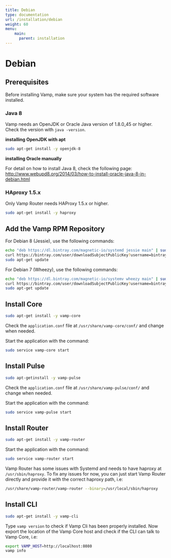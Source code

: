 ```yaml
---
title: Debian
type: documentation
url: /installation/debian
weight: 60
menu:
    main:
      parent: installation
---
```


# Debian

## Prerequisites

Before installing Vamp, make sure your system has the required software installed.

### Java 8

Vamp needs an OpenJDK or Oracle Java version of 1.8.0_45 or higher. Check the version with `java -version`.

**installing OpenJDK with apt**

```bash
sudo apt-get install -y openjdk-8
```

**installing Oracle manually**

For detail on how to install Java 8, check the following page: http://www.webupd8.org/2014/03/how-to-install-oracle-java-8-in-debian.html

### HAproxy 1.5.x

Only Vamp Router needs HAProxy 1.5.x or higher.

```bash
sudo apt-get install -y haproxy
```

## Add the Vamp RPM Repository

For Debian 8 (Jessie), use the following commands:

```bash
echo "deb https://dl.bintray.com/magnetic-io/systemd jessie main" | sudo tee -a /etc/apt/sources.list
curl https://bintray.com/user/downloadSubjectPublicKey?username=bintray | sudo apt-key add -
sudo apt-get update
```


For Debian 7 (Wheezy), use the following commands:

```bash
echo "deb https://dl.bintray.com/magnetic-io/systemv wheezy main" | sudo tee -a /etc/apt/sources.list
curl https://bintray.com/user/downloadSubjectPublicKey?username=bintray | sudo apt-key add -
sudo apt-get update
```


## Install Core

```bash
sudo apt-get install -y vamp-core
```

Check the `application.conf` file at `/usr/share/vamp-core/conf/` and change when needed.

Start the application with the command:

```bash
sudo service vamp-core start
```

## Install Pulse

```bash
sudo apt-getinstall -y vamp-pulse
```

Check the `application.conf` file at `/usr/share/vamp-pulse/conf/` and change when needed.

Start the application with the command:

```bash
sudo service vamp-pulse start
```

## Install Router

```bash
sudo apt-get install -y vamp-router
```

Start the application with the command:

```bash
sudo service vamp-router start
```

Vamp Router has some issues with Systemd and needs to have haproxy at `/usr/sbin/haproxy`. To fix any issues for now,
you can just start Vamp Router directly and provide it with the correct haproxy path, i.e:

```bash
/usr/share/vamp-router/vamp-router --binary=/usr/local/sbin/haproxy
```


## Install CLI

```bash
sudo apt-get install -y vamp-cli
```

Type `vamp version` to check if Vamp Cli has been properly installed. 
Now export the location of the Vamp Core host and check if the CLI can talk to Vamp Core, i.e:

```bash
export VAMP_HOST=http://localhost:8080
vamp info
```

